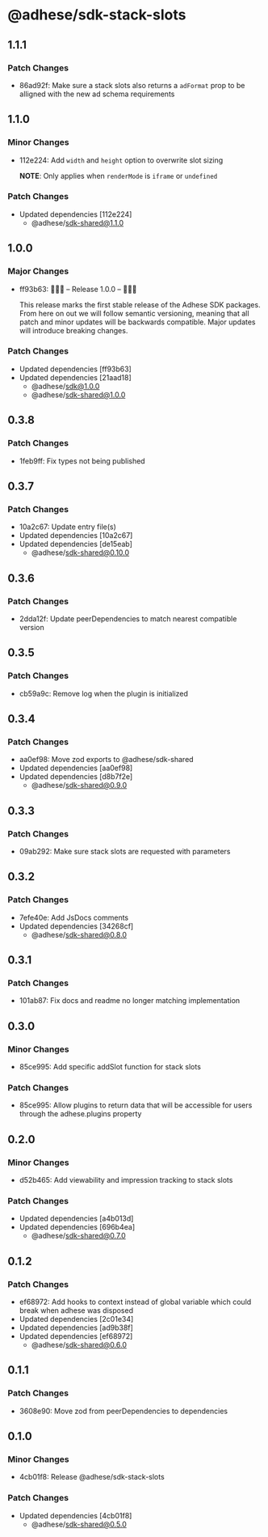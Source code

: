 # @adhese/sdk-stack-slots

## 1.1.1

### Patch Changes

- 86ad92f: Make sure a stack slots also returns a `adFormat` prop to be alligned with the new ad schema requirements

## 1.1.0

### Minor Changes

- 112e224: Add `width` and `height` option to overwrite slot sizing

  **NOTE**: Only applies when `renderMode` is `iframe` or `undefined`

### Patch Changes

- Updated dependencies [112e224]
  - @adhese/sdk-shared@1.1.0

## 1.0.0

### Major Changes

- ff93b63: 🎉🎉🎉 – Release 1.0.0 – 🎉🎉🎉

  This release marks the first stable release of the Adhese SDK packages. From here on out we will follow semantic
  versioning, meaning that all patch and minor updates will be backwards compatible. Major updates will introduce
  breaking changes.

### Patch Changes

- Updated dependencies [ff93b63]
- Updated dependencies [21aad18]
  - @adhese/sdk@1.0.0
  - @adhese/sdk-shared@1.0.0

## 0.3.8

### Patch Changes

- 1feb9ff: Fix types not being published

## 0.3.7

### Patch Changes

- 10a2c67: Update entry file(s)
- Updated dependencies [10a2c67]
- Updated dependencies [de15eab]
  - @adhese/sdk-shared@0.10.0

## 0.3.6

### Patch Changes

- 2dda12f: Update peerDependencies to match nearest compatible version

## 0.3.5

### Patch Changes

- cb59a9c: Remove log when the plugin is initialized

## 0.3.4

### Patch Changes

- aa0ef98: Move zod exports to @adhese/sdk-shared
- Updated dependencies [aa0ef98]
- Updated dependencies [d8b7f2e]
  - @adhese/sdk-shared@0.9.0

## 0.3.3

### Patch Changes

- 09ab292: Make sure stack slots are requested with parameters

## 0.3.2

### Patch Changes

- 7efe40e: Add JsDocs comments
- Updated dependencies [34268cf]
  - @adhese/sdk-shared@0.8.0

## 0.3.1

### Patch Changes

- 101ab87: Fix docs and readme no longer matching implementation

## 0.3.0

### Minor Changes

- 85ce995: Add specific addSlot function for stack slots

### Patch Changes

- 85ce995: Allow plugins to return data that will be accessible for users through the adhese.plugins property

## 0.2.0

### Minor Changes

- d52b465: Add viewability and impression tracking to stack slots

### Patch Changes

- Updated dependencies [a4b013d]
- Updated dependencies [696b4ea]
  - @adhese/sdk-shared@0.7.0

## 0.1.2

### Patch Changes

- ef68972: Add hooks to context instead of global variable which could break when adhese was disposed
- Updated dependencies [2c01e34]
- Updated dependencies [ad9b38f]
- Updated dependencies [ef68972]
  - @adhese/sdk-shared@0.6.0

## 0.1.1

### Patch Changes

- 3608e90: Move zod from peerDependencies to dependencies

## 0.1.0

### Minor Changes

- 4cb01f8: Release @adhese/sdk-stack-slots

### Patch Changes

- Updated dependencies [4cb01f8]
  - @adhese/sdk-shared@0.5.0
